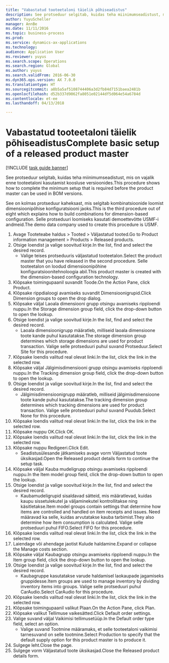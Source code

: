 ```yaml
--- 
title: "Vabastatud tooteetaloni täielik põhiseadistus"
description: See protseduur selgitab, kuidas teha miinimumseadistust, mis on vajalik enne tooteetaloni kasutamist koosluse versioonides.
author: YuyuScheller
manager: AnnBe
ms.date: 11/11/2016
ms.topic: business-process
ms.prod: 
ms.service: dynamics-ax-applications
ms.technology: 
audience: Application User
ms.reviewer: yuyus
ms.search.scope: Operations
ms.search.region: Global
ms.author: yuyus
ms.search.validFrom: 2016-06-30
ms.dyn365.ops.version: AX 7.0.0
ms.translationtype: HT
ms.sourcegitcommit: a8b5a5af5108744406a3d2fb84d7151baea2481b
ms.openlocfilehash: d52b337d9062fa8051e02144df5d064e54a6784d
ms.contentlocale: et-ee
ms.lasthandoff: 04/13/2018

---
```

# <a name="complete-basic-setup-of-a-released-product-master"></a><span data-ttu-id="9cc49-103">Vabastatud tooteetaloni täielik põhiseadistus</span><span class="sxs-lookup"><span data-stu-id="9cc49-103">Complete basic setup of a released product master</span></span>

[!INCLUDE [task guide banner](../../includes/task-guide-banner.md)]

<span data-ttu-id="9cc49-104">See protseduur selgitab, kuidas teha miinimumseadistust, mis on vajalik enne tooteetaloni kasutamist koosluse versioonides.</span><span class="sxs-lookup"><span data-stu-id="9cc49-104">This procedure shows how to complete the minimum setup that is required before the product master can be used in BOM versions.</span></span>

<span data-ttu-id="9cc49-105">See on kolmas protseduur kaheksast, mis selgitab kombinatsioonide loomist dimensioonipõhise konfiguratsiooni jaoks.</span><span class="sxs-lookup"><span data-stu-id="9cc49-105">This is the third procedure out of eight which explains how to build combinations for dimension-based configuration.</span></span> <span data-ttu-id="9cc49-106">Selle protseduuri loomiseks kasutati demoettevõtte USMF-i andmeid.</span><span class="sxs-lookup"><span data-stu-id="9cc49-106">The demo data company used to create this procedure is USMF.</span></span>

1. <span data-ttu-id="9cc49-107">Avage Tooteteabe haldus > Tooted > Väljastatud tooted.</span><span class="sxs-lookup"><span data-stu-id="9cc49-107">Go to Product information management > Products > Released products.</span></span>
2. <span data-ttu-id="9cc49-108">Otsige loendist ja valige soovitud kirje.</span><span class="sxs-lookup"><span data-stu-id="9cc49-108">In the list, find and select the desired record.</span></span>
    * <span data-ttu-id="9cc49-109">Valige teises protseduuris väljastatud tooteetalon.</span><span class="sxs-lookup"><span data-stu-id="9cc49-109">Select the product master that you have released in the second procedure.</span></span> <span data-ttu-id="9cc49-110">Selle tooteetalon on loodud dimensioonipõhine konfiguratsioonitehnoloogia abil.</span><span class="sxs-lookup"><span data-stu-id="9cc49-110">This product master is created with the dimension-based configuration technology.</span></span>  
3. <span data-ttu-id="9cc49-111">Klõpsake toimingupaanil suvandit Toode.</span><span class="sxs-lookup"><span data-stu-id="9cc49-111">On the Action Pane, click Product.</span></span>
4. <span data-ttu-id="9cc49-112">Klõpsake rippdialoogi avamiseks suvandit Dimensioonigrupid.</span><span class="sxs-lookup"><span data-stu-id="9cc49-112">Click Dimension groups to open the drop dialog.</span></span>
5. <span data-ttu-id="9cc49-113">Klõpsake väljal Laoala dimensiooni grupp otsingu avamiseks ripploendi nuppu.</span><span class="sxs-lookup"><span data-stu-id="9cc49-113">In the Storage dimension group field, click the drop-down button to open the lookup.</span></span>
6. <span data-ttu-id="9cc49-114">Otsige loendist ja valige soovitud kirje.</span><span class="sxs-lookup"><span data-stu-id="9cc49-114">In the list, find and select the desired record.</span></span>
    * <span data-ttu-id="9cc49-115">Laoala dimensioonigrupp määratleb, milliseid laoala dimensioone toote kande puhul kasutatakse.</span><span class="sxs-lookup"><span data-stu-id="9cc49-115">The storage dimension group determines which storage dimensions are used for product transaction.</span></span> <span data-ttu-id="9cc49-116">Valige selle protseduuri puhul suvand Protseduur.</span><span class="sxs-lookup"><span data-stu-id="9cc49-116">Select Site for this procedure.</span></span>  
7. <span data-ttu-id="9cc49-117">Klõpsake loendis valitud real olevat linki.</span><span class="sxs-lookup"><span data-stu-id="9cc49-117">In the list, click the link in the selected row.</span></span>
8. <span data-ttu-id="9cc49-118">Klõpsake väljal Jälgimisdimensiooni grupp otsingu avamiseks ripploendi nuppu.</span><span class="sxs-lookup"><span data-stu-id="9cc49-118">In the Tracking dimension group field, click the drop-down button to open the lookup.</span></span>
9. <span data-ttu-id="9cc49-119">Otsige loendist ja valige soovitud kirje.</span><span class="sxs-lookup"><span data-stu-id="9cc49-119">In the list, find and select the desired record.</span></span>
    * <span data-ttu-id="9cc49-120">Jälgimisdimensioonigrupp määratleb, milliseid jälgimisdimensioone toote kande puhul kasutatakse.</span><span class="sxs-lookup"><span data-stu-id="9cc49-120">The tracking dimension group determines which tracking dimensions are used for product transaction.</span></span> <span data-ttu-id="9cc49-121">Valige selle protseduuri puhul suvand Puudub.</span><span class="sxs-lookup"><span data-stu-id="9cc49-121">Select None for this procedure.</span></span>  
10. <span data-ttu-id="9cc49-122">Klõpsake loendis valitud real olevat linki.</span><span class="sxs-lookup"><span data-stu-id="9cc49-122">In the list, click the link in the selected row.</span></span>
11. <span data-ttu-id="9cc49-123">Klõpsake nuppu OK.</span><span class="sxs-lookup"><span data-stu-id="9cc49-123">Click OK.</span></span>
12. <span data-ttu-id="9cc49-124">Klõpsake loendis valitud real olevat linki.</span><span class="sxs-lookup"><span data-stu-id="9cc49-124">In the list, click the link in the selected row.</span></span>
13. <span data-ttu-id="9cc49-125">Klõpsake nuppu Redigeeri.</span><span class="sxs-lookup"><span data-stu-id="9cc49-125">Click Edit.</span></span>
    * <span data-ttu-id="9cc49-126">Seadistusülesande jätkamiseks avage vorm Väljastatud toote üksikasjad.</span><span class="sxs-lookup"><span data-stu-id="9cc49-126">Open the Released product details form to continue the setup task.</span></span>  
14. <span data-ttu-id="9cc49-127">Klõpsake väljal Kauba mudeligrupp otsingu avamiseks ripploendi nuppu.</span><span class="sxs-lookup"><span data-stu-id="9cc49-127">In the Item model group field, click the drop-down button to open the lookup.</span></span>
15. <span data-ttu-id="9cc49-128">Otsige loendist ja valige soovitud kirje.</span><span class="sxs-lookup"><span data-stu-id="9cc49-128">In the list, find and select the desired record.</span></span>
    * <span data-ttu-id="9cc49-129">Kaubamudeligrupid sisaldavad sätteid, mis määratlevad, kuidas kaupu sissetulekutel ja väljaminekutel kontrollitakse ning käsitletakse.</span><span class="sxs-lookup"><span data-stu-id="9cc49-129">Item model groups contain settings that determine how items are controlled and handled on item receipts and issues.</span></span> <span data-ttu-id="9cc49-130">Need määravad ka selle, kuidas arvutatakse kauba tarbimist.</span><span class="sxs-lookup"><span data-stu-id="9cc49-130">They also determine how item consumption is calculated.</span></span> <span data-ttu-id="9cc49-131">Valige selle protseduuri puhul FIFO.</span><span class="sxs-lookup"><span data-stu-id="9cc49-131">Select   FIFO for this procedure.</span></span>  
16. <span data-ttu-id="9cc49-132">Klõpsake loendis valitud real olevat linki.</span><span class="sxs-lookup"><span data-stu-id="9cc49-132">In the list, click the link in the selected row.</span></span>
17. <span data-ttu-id="9cc49-133">Laiendage või ahendage jaotist Kulude haldamine.</span><span class="sxs-lookup"><span data-stu-id="9cc49-133">Expand or collapse the Manage costs section.</span></span>
18. <span data-ttu-id="9cc49-134">Klõpsake väljal Kaubagrupp otsingu avamiseks ripploendi nuppu.</span><span class="sxs-lookup"><span data-stu-id="9cc49-134">In the Item group field, click the drop-down button to open the lookup.</span></span>
19. <span data-ttu-id="9cc49-135">Otsige loendist ja valige soovitud kirje.</span><span class="sxs-lookup"><span data-stu-id="9cc49-135">In the list, find and select the desired record.</span></span>
    * <span data-ttu-id="9cc49-136">Kaubagruppe kasutatakse varude haldamisel laokaupade jagamiseks gruppidesse.</span><span class="sxs-lookup"><span data-stu-id="9cc49-136">Item groups are used to manage inventory by dividing inventory items into groups.</span></span> <span data-ttu-id="9cc49-137">Valige selle protseduuri puhul CarAudio.</span><span class="sxs-lookup"><span data-stu-id="9cc49-137">Select   CarAudio for this procedure.</span></span>  
20. <span data-ttu-id="9cc49-138">Klõpsake loendis valitud real olevat linki.</span><span class="sxs-lookup"><span data-stu-id="9cc49-138">In the list, click the link in the selected row.</span></span>
21. <span data-ttu-id="9cc49-139">Klõpsake toimingupaanil valikut Plaan.</span><span class="sxs-lookup"><span data-stu-id="9cc49-139">On the Action Pane, click Plan.</span></span>
22. <span data-ttu-id="9cc49-140">Klõpsake valikut Tellimuse vaikesätted.</span><span class="sxs-lookup"><span data-stu-id="9cc49-140">Click Default order settings.</span></span>
23. <span data-ttu-id="9cc49-141">Valige suvand väljal Vaikimisi tellimusetüüp.</span><span class="sxs-lookup"><span data-stu-id="9cc49-141">In the Default order type field, select an option.</span></span>
    * <span data-ttu-id="9cc49-142">Valige suvand Tootmine määramaks, et selle tooteetaloni vaikimisi tarnesuvand on selle tootmine.</span><span class="sxs-lookup"><span data-stu-id="9cc49-142">Select Production to specify that the default supply option for this product master is to produce it.</span></span>  
24. <span data-ttu-id="9cc49-143">Sulgege leht.</span><span class="sxs-lookup"><span data-stu-id="9cc49-143">Close the page.</span></span>
25. <span data-ttu-id="9cc49-144">Sulgege vorm Väljastatud toote üksikasjad.</span><span class="sxs-lookup"><span data-stu-id="9cc49-144">Close the Released product details form.</span></span>



